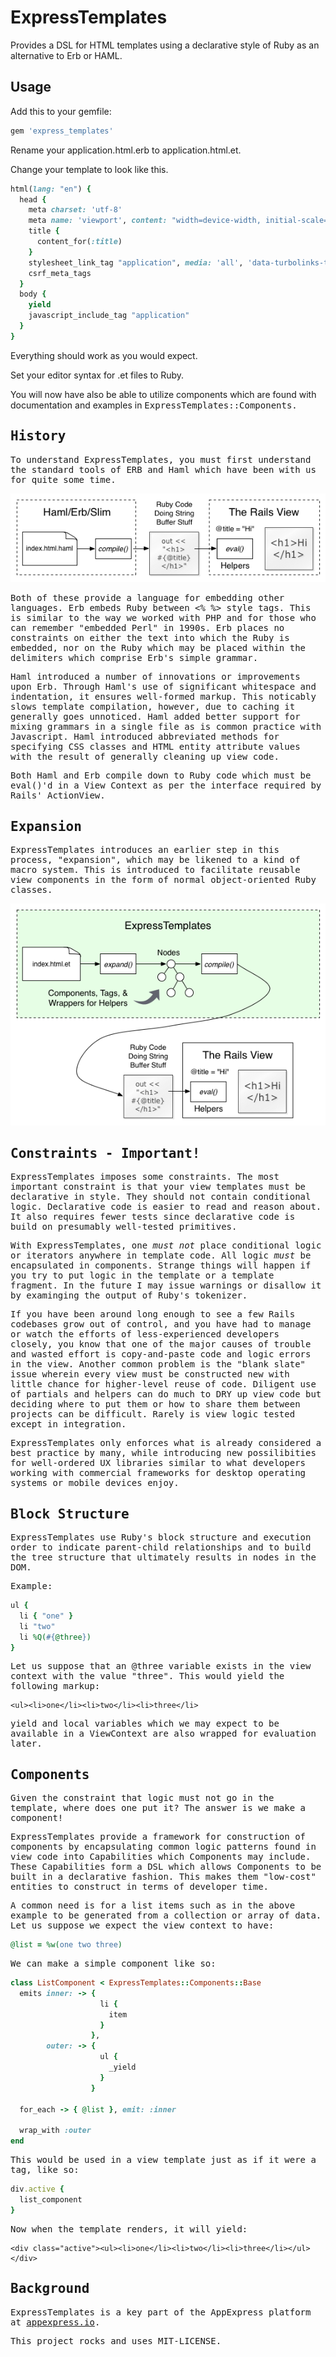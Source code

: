 # ExpressTemplates

Provides a DSL for HTML templates using a declarative style of Ruby as an alternative to Erb or HAML.

## Usage

Add this to your gemfile:

```ruby
gem 'express_templates'
```

Rename your application.html.erb to application.html.et.

Change your template to look like this.

```ruby
html(lang: "en") {
  head {
    meta charset: 'utf-8'
    meta name: 'viewport', content: "width=device-width, initial-scale=1.0"
    title {
      content_for(:title)
    }
    stylesheet_link_tag "application", media: 'all', 'data-turbolinks-track' => true
    csrf_meta_tags
  }
  body {
    yield
    javascript_include_tag "application"
  }
}
```

Everything should work as you would expect.

Set your editor syntax for .et files to Ruby.

You will now have also be able to utilize components which are found with documentation and examples in <tt>ExpressTemplates::Components<tt>.

## History

To understand ExpressTemplates, you must first understand the standard tools of ERB and Haml which have been with us for quite some time.

![Haml/Erb Diagram](https://raw.githubusercontent.com/aelogica/express_templates/master/diagrams/diagram_haml_erb.png "Haml/Erb Diagram")

Both of these provide a language for embedding other languages.  Erb embeds Ruby between <% %> style tags.  This is similar to the way we worked with PHP and for those who can remember "embedded Perl" in 1990s.  Erb places no constraints on either the text into which the Ruby is embedded, nor on the Ruby which may be placed within the delimiters which comprise Erb's simple grammar.

Haml introduced a number of innovations or improvements upon Erb.  Through Haml's use of significant whitespace and indentation, it ensures well-formed markup.  This noticably slows template compilation, however, due to caching it generally goes unnoticed.  Haml added better support for mixing grammars in a single file as is common practice with Javascript.  Haml introduced abbreviated methods for specifying CSS classes and HTML entity attribute values with the result of generally cleaning up view code.

Both Haml and Erb compile down to Ruby code which must be eval()'d in a View Context as per the interface required by Rails' ActionView.

## Expansion

ExpressTemplates introduces an earlier step in this process, "expansion", which may be likened to a kind of macro system.  This is introduced to facilitate reusable view components in the form of normal object-oriented Ruby classes.

![Diagram depciting Haml/Erb](https://raw.githubusercontent.com/aelogica/express_templates/master/diagrams/diagram_express_templates.png "Diagram depciting Haml/Erb")

## Constraints - Important!

ExpressTemplates imposes some constraints.  The most important constraint is that your view templates must be declarative in style.  They should not contain conditional logic.  Declarative code is easier to read and reason about.  It also requires fewer tests since declarative code is build on presumably well-tested primitives.

With ExpressTemplates, one *must not* place conditional logic or iterators anywhere in template code.  All logic *must* be encapsulated in components.  Strange things will happen if you try to put logic in the template or a template fragment.  In the future I may issue warnings or disallow it by examinging the output of Ruby's tokenizer.

If you have been around long enough to see a few Rails codebases grow out of control, and you have had to manage or watch the efforts of less-experienced developers closely, you know that one of the major causes of trouble and wasted effort is copy-and-paste code and logic errors in the view.  Another common problem is the "blank slate" issue wherein every view must be constructed new with little chance for higher-level reuse of code.  Diligent use of partials and helpers can do much to DRY up view code but deciding where to put them or how to share them between projects can be difficult.  Rarely is view logic tested except in integration.

ExpressTemplates only enforces what is already considered a best practice by many, while introducing new possilibities for well-ordered UX libraries similar to what developers working with commercial frameworks for desktop operating systems or mobile devices enjoy.

## Block Structure

ExpressTemplates use Ruby's block structure and execution order to indicate parent-child relationships and to build the tree structure that ultimately results in nodes in the DOM.

Example:

```ruby
ul {
  li { "one" }
  li "two"
  li %Q(#{@three})
}
```

Let us suppose that an @three variable exists in the view context with the value "three".  This would yield the following markup:

    <ul><li>one</li><li>two</li><li>three</li>

yield and local variables which we may expect to be available in a ViewContext are also wrapped for evaluation later.

## Components

Given the constraint that logic must not go in the template, where does one put it?  The answer is we make a component!

ExpressTemplates provide a framework for construction of components by encapsulating common logic patterns found in view code into Capabilities which Components may include.  These Capabilities form a DSL which allows Components to be built in a declarative fashion.  This makes them "low-cost" entities to construct in terms of developer time.

A common need is for a list items such as in the above example to be generated from a collection or array of data.   Let us suppose we expect the view context to have:

```ruby
@list = %w(one two three)
```

We can make a simple component like so:

```ruby
class ListComponent < ExpressTemplates::Components::Base
  emits inner: -> {
                    li {
                      item
                    }
                  },
        outer: -> {
                    ul {
                      _yield
                    }
                  }

  for_each -> { @list }, emit: :inner

  wrap_with :outer
end
```

This would be used in a view template just as if it were a tag, like so:

```ruby
div.active {
  list_component
}
```

Now when the template renders, it will yield:

    <div class="active"><ul><li>one</li><li>two</li><li>three</li></ul></div>

## Background

ExpressTemplates is a key part of the AppExpress platform at [appexpress.io](http://appexpress.io).

This project rocks and uses MIT-LICENSE.
